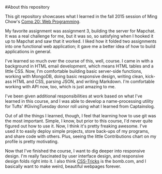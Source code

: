 #About this repository

This git repository showcases what I learned in the fall 2015 session of Ming Chow's [Comp 20: Web Programming](http://tuftsdev.github.io/WebProgramming/).

My favorite assignment was assignment 3, building the server for Mapchat. It was a real challenge for me, but it was so, so satisfying when I hooked it up to Mapchat and saw that it worked. I liked how it folded two assignments into one functional web application; it gave me a better idea of how to build applications in general.

I've learned so much over the course of this, well, course. I came in with a background in HTML email development, which means HTML tables and a little CSS. Now, I'm comfortable building basic server-side functions, working with MongoDB, doing basic responsive design, writing clean, kick-ass HTML and CSS, parsing JSON, and writing Markdown. I'm comfortable working with API now, too, which is just amazing to me.

I've been given additional responsibilities at work based on what I've learned in this course, and I was able to develop a name-processing utility for Tufts' #GivingTuesday donor roll using what I learned from Captainslog.

Out of all the things I learned, though, I feel that learning how to use git was the most important. Simple, I know, but prior to this course, I'd never quite figured out how to use it. Now, I think it's pretty freaking awesome. I've used it to easily deploy simple projects, store back-ups of my programs, and share code with others. Plus, seeing the little Contributions chart on my profile is pretty motivating.

Now that I've finished the course, I want to dig deeper into responsive design. I'm really fascinated by user interface design, and responsive design folds right into it. I also think [CSS-Tricks](https://css-tricks.com/) is the bomb.com, and I basically want to make weird, beautiful webpages forever.